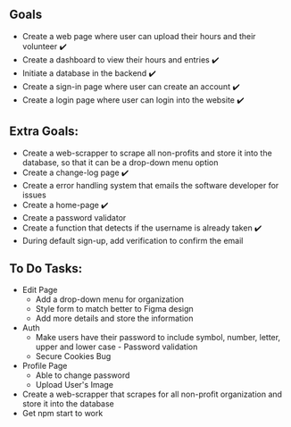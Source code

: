 ## Goals
* Create a web page where user can upload their hours and their volunteer ✔️
* Create a dashboard to view their hours and entries ✔️
* Initiate a database in the backend ✔️
* Create a sign-in page where user can create an account ✔️
* Create a login page where user can login into the website ✔️

## Extra Goals:
* Create a web-scrapper to scrape all non-profits and store it into the database, so that it can be a drop-down menu option
* Create a change-log page ✔️
* Create a error handling system that emails the software developer for issues
* Create a home-page ✔️
* Create a password validator
* Create a function that detects if the username is already taken ✔️
* During default sign-up, add verification to confirm the email

## To Do Tasks:
* Edit Page
  * Add a drop-down menu for organization
  * Style form to match better to Figma design
  * Add more details and store the information
* Auth
  * Make users have their password to include symbol, number, letter, upper and lower case - Password validation
  * Secure Cookies Bug
* Profile Page
  * Able to change password
  * Upload User's Image
* Create a web-scrapper that scrapes for all non-profit organization and store it into the database
* Get npm start to work